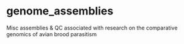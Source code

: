 # genome_assemblies
Misc assemblies &amp; QC associated with research on the comparative genomics of avian brood parasitism
